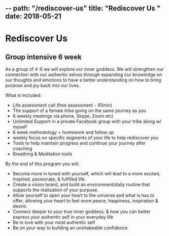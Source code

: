 --
path: "/rediscover-us"
title: "Rediscover Us "
date: 2018-05-21
--

# Rediscover Us
## Group intensive 6 week

As a group of 4-6 we will explore our inner goddess.
We will strengthen our connection with our authentic selves
through expanding our knowledge on our thoughts and emotions
to have a better understanding on how to bring purpose and joy
back into our lives.

What is included:

- Life assessment call (free assessment - 45min)
- The support of a female tribe going on the same journey as you
- 6 weekly meetings via phone, Skype, Zoom etc)
- Unlimited Support in a private Facebook group with your tribe along w/ myself
- 6 week methodology + homework and follow up
- weekly focus on specific segments of your life to help rediscover you
- Tools to help maintain progress and continue your journey after coaching
- Breathing & Meditation tools

By the end of this program you will:

- Become more in tuned with yourself, which will lead to a more excited, inspired, passionate, & fulfilled life.
- Create a vision board, and build an environment/daily routine that supports the realization of your purpose.
- Allow yourself to open your heart to the universe and what is has to offer, allowing your heart to feel more peace, happiness, inspiration & desire.
- Connect deeper to your true inner goddess, & how you can better express your authentic self in your everyday life
- Be in love with your most authentic self
- Be on your way to building an unshakeable confidence
